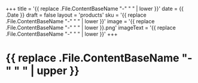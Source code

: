 +++
title = '{{ replace .File.ContentBaseName "-" " " | lower }}'
date = {{ .Date }}
draft = false
layout = 'products'
sku = '{{ replace .File.ContentBaseName "-" " " | lower }}'
image = '{{ replace .File.ContentBaseName "-" " " | lower }}.png'
imageText = '{{ replace .File.ContentBaseName "-" " " | lower }}'
+++

# {{ replace .File.ContentBaseName "-" " " | upper }}
